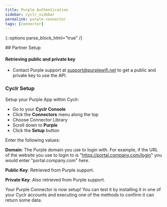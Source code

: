 ```yaml
---
title: Purple Authentication
sidebar: cyclr_sidebar
permalink: purple-connector
tags: [connector]
---
```

{::options parse_block_html="true" /}
<section class="card">
## Partner Setup

#### Retrieving public and private key
*   Contact Purple support at [support@purplewifi.net](mailto:support@purplewifi.net) to get a public and private key to use the API.

### Cyclr Setup

Setup your Purple App within Cyclr:

*   Go to your **Cyclr Console**
*   Click the **Connectors** menu along the top
*   Choose Connector Library
*   Scroll down to **Purple**
*   Click the **Setup** button

Enter the following values:

**Domain**: The Purple domain you use to login with. For example, if the URL of the website you use to login to is "https://portal.company.com/login" you would enter "portal.company.com" here.

**Public Key**: Retrieved from Purple support.

**Private Key**: Also retrieved from Purple support.


Your Purple Connector is now setup! You can test it by installing it in one of your Cyclr accounts and executing one of the methods to confirm it can return some data.

</section>
